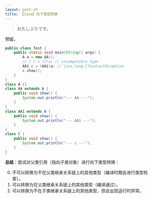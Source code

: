 ```yaml
---
layout: post-zh
title: 【Java】向下类型转换
---
```


> お久しぶりです。

预留。

```java
public class Test {
    public static void main(String[] args) {
        A a = new AA();
        // C c = (C)a; // incompatible type
        AA1 c = (AA1)a; // java.lang.ClassCastException
        c.show();
    }
}
class A {}
class AA extends A {
    public void show() {
        System.out.println("--- AA ---");
    }
}
class AA1 extends A {
    public void show() {
        System.out.println("--- AA1 ---");
    }
}
class C {
    public void show() {
        System.out.println("--- c ---");
    }
}
```

**总结**：尝试对父类引用（指向子类对象）进行向下类型转换：

0. 不可以转换为不在父类继承关系链上的其他类型（编译时期会进行类型检查）。
1. 可以转换为在父类继承关系链上的其他类型（编译通过）。
2. 可以转换为不在子类继承关系链上的其他类型，但会出现运行时异常。